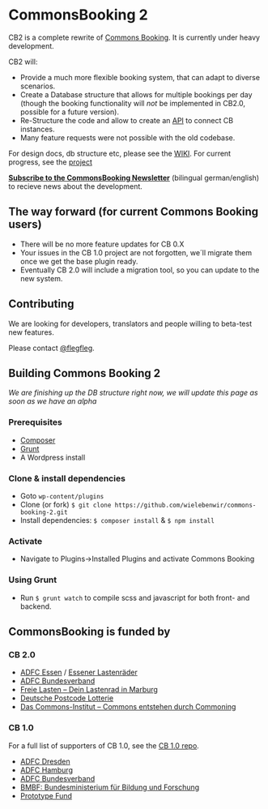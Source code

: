 # CommonsBooking 2

CB2 is a complete rewrite of [Commons Booking](https://github.com/wielebenwir/commons-booking).  It is currently under heavy development.

CB2 will:

* Provide a much more flexible booking system, that can adapt to  diverse scenarios.
* Create a Database structure that allows for multiple bookings per day (though the booking functionality will *not* be implemented in CB2.0, possible for a future version).
* Re-Structure the code and allow to create an [API](https://github.com/wielebenwir/commons-api) to connect CB instances.
* Many feature requests were not possible with the old codebase.

For design docs, db structure etc, please see the [WIKI](https://github.com/wielebenwir/commons-booking-2/wiki).
For current progress, see the [project](https://github.com/wielebenwir/commons-booking-2/projects/1)

**[Subscribe to the CommonsBooking Newsletter](https://www.wielebenwir.de/kontakt/newsletter)** (bilingual german/english) to recieve news about the development. 

## The way forward (for current Commons Booking users)

* There will be no more feature updates for CB 0.X
* Your issues in the CB 1.0 project are not forgotten, we´ll migrate them once we get the base plugin ready.
* Eventually CB 2.0 will include a migration tool, so you can update to the new system.


## Contributing

We are looking for developers, translators and people willing to beta-test new features.

Please contact [@flegfleg](https://github.com/flegfleg).

## Building Commons Booking 2

*We are finishing up the DB structure right now, we will update this page as soon as we have an alpha*

### Prerequisites

* [Composer](https://getcomposer.org/doc/00-intro.md)
* [Grunt](https://gruntjs.com/getting-started)
* A Wordpress install


### Clone & install dependencies

* Goto `wp-content/plugins`
* Clone (or fork) `$ git clone https://github.com/wielebenwir/commons-booking-2.git`
* Install dependencies: `$ composer install` & `$ npm install`


### Activate

* Navigate to Plugins->Installed Plugins and activate Commons Booking


### Using Grunt

* Run `$ grunt watch` to compile scss and javascript for both front- and backend.


## CommonsBooking is funded by

### CB 2.0

* [ADFC Essen](https://www.adfc-nrw.de/kreisverbaende/kv-essen/kreisverband-essen.html) / [Essener Lastenräder](https://essener-lastenrad.de)
* [ADFC Bundesverband](https://www.adfc.de)
* [Freie Lasten – Dein Lastenrad in Marburg](https://freie-lasten.org/)
* [Deutsche Postcode Lotterie](https://www.postcode-lotterie.de/projekte)
* [Das Commons-Institut – Commons entstehen durch Commoning](https://commons-institut.org/) 

### CB 1.0

For a full list of supporters of CB 1.0, see the [CB 1.0 repo](https://github.com/wielebenwir/commons-booking).

* [ADFC Dresden](http://www.adfc-dresden.de/index.php/verein/137-adfc-dresden/2152-frieda-und-friedrich)
* [ADFC Hamburg](https://klara.bike)
* [ADFC Bundesverband](https://www.adfc.de)
* [BMBF: Bundesministerium für Bildung und Forschung](https://www.bmbf.de)
* [Prototype Fund](https://prototypefund.de)



